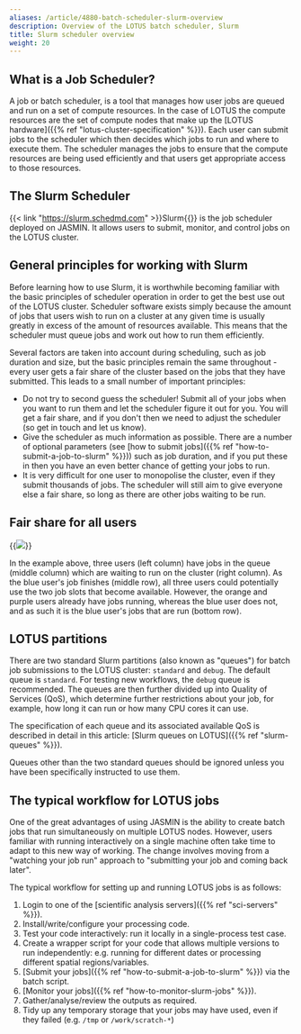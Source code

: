 ```yaml
---
aliases: /article/4880-batch-scheduler-slurm-overview
description: Overview of the LOTUS batch scheduler, Slurm
title: Slurm scheduler overview
weight: 20
---
```


## What is a Job Scheduler?

A job or batch scheduler, is a tool that manages how user jobs
are queued and run on a set of compute resources. In the case of LOTUS the
compute resources are the set of compute nodes that make up the [LOTUS hardware]({{% ref "lotus-cluster-specification" %}}). Each user can submit
jobs to the scheduler which then decides which jobs to run and where to
execute them. The scheduler manages the jobs to ensure that the compute
resources are being used efficiently and that users get appropriate access to
those resources.

## The Slurm Scheduler

{{< link "https://slurm.schedmd.com" >}}Slurm{{</link>}} is the job
scheduler deployed on JASMIN. It allows users to submit, monitor, and control
jobs on the LOTUS cluster.

## General principles for working with Slurm

Before learning how to use Slurm, it is worthwhile becoming familiar with the
basic principles of scheduler operation in order to get the best use out of
the LOTUS cluster. Scheduler software exists simply because the amount of jobs
that users wish to run on a cluster at any given time is usually greatly in
excess of the amount of resources available. This means that the scheduler
must queue jobs and work out how to run them efficiently.

Several factors are taken into account during scheduling, such as job duration
and size, but the basic principles remain the same throughout - every user
gets a fair share of the cluster based on the jobs that they have submitted.
This leads to a small number of important principles:

- Do not try to second guess the scheduler! Submit all of your jobs when you want to run them and let the scheduler figure it out for you. You will get a fair share, and if you don't then we need to adjust the scheduler (so get in touch and let us know).
- Give the scheduler as much information as possible. There are a number of optional parameters (see [how to submit jobs]({{% ref "how-to-submit-a-job-to-slurm" %}})) such as job duration, and if you put these in then you have an even better chance of getting your jobs to run.
- It is very difficult for one user to monopolise the cluster, even if they submit thousands of jobs. The scheduler will still aim to give everyone else a fair share, so long as there are other jobs waiting to be run.

## Fair share for all users

{{<image src="img/docs/slurm-scheduler-overview/Screenshot-2023-02-20-at-21.32.28.png" caption="Example of scheduling">}}

In the example above, three users (left column) have jobs in the queue (middle column)
which are waiting to run on the cluster (right column). As the blue user's job
finishes (middle row), all three users could potentially use the two job slots
that become available. However, the orange and purple users already have jobs
running, whereas the blue user does not, and as such it is the blue user's
jobs that are run (bottom row).

## LOTUS partitions

There are two standard Slurm partitions (also known as "queues") for batch job 
submissions to the LOTUS cluster: `standard` and `debug`. The default queue is
`standard`. For testing new workflows, the `debug` queue is recommended.
The queues are then further divided up into Quality of Services (QoS),
which determine further restrictions about your job, for example, how long it can
run or how many CPU cores it can use.

The specification of each queue and its associated available QoS is
described in detail in this article: [Slurm queues on LOTUS]({{% ref "slurm-queues" %}}).

Queues other than the two standard queues should be
ignored unless you have been specifically instructed to use them.

## The typical workflow for LOTUS jobs

One of the great advantages of using JASMIN is the ability to create batch
jobs that run simultaneously on multiple LOTUS nodes. However, users familiar
with running interactively on a single machine often take time to adapt to
this new way of working. The change involves moving from a "watching your job
run" approach to "submitting your job and coming back later".

The typical workflow for setting up and running LOTUS jobs is as follows:

1. Login to one of the [scientific analysis servers]({{% ref "sci-servers" %}}).
2. Install/write/configure your processing code.
3. Test your code interactively: run it locally in a single-process test case.
4. Create a wrapper script for your code that allows multiple versions to run independently: e.g. running for different dates or processing different spatial regions/variables.
5. [Submit your jobs]({{% ref "how-to-submit-a-job-to-slurm" %}}) via the batch script.
6. [Monitor your jobs]({{% ref "how-to-monitor-slurm-jobs" %}}).
7. Gather/analyse/review the outputs as required.
8. Tidy up any temporary storage that your jobs may have used, even if they failed (e.g. `/tmp` or `/work/scratch-*`)
